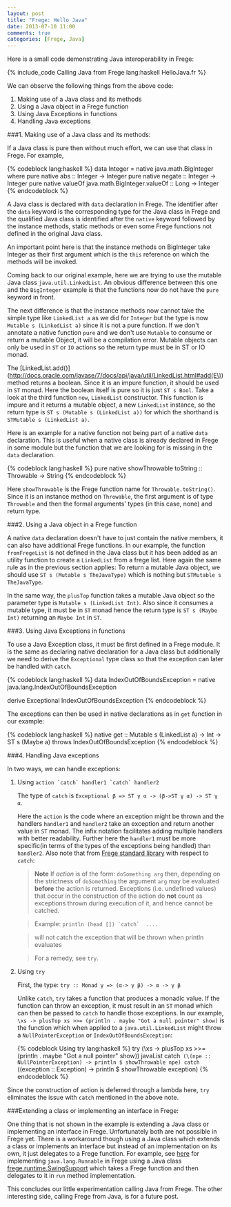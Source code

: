 ```yaml
---
layout: post
title: "Frege: Hello Java"
date: 2013-07-10 11:00
comments: true
categories: [Frege, Java]
---
```


Here is a small code demonstrating Java interoperability in Frege:

{% include_code Calling Java from Frege lang:haskell HelloJava.fr %}

We can observe the following things from the above code:

1. Making use of a Java class and its methods
2. Using a Java object in a Frege function
3. Using Java Exceptions in functions
4. Handling Java exceptions

###1. Making use of a Java class and its methods:

If a Java class is pure then without much effort, we can use that class in Frege. For example,

{% codeblock lang:haskell %}
data Integer = native java.math.BigInteger where
    pure  native abs                                  :: Integer -> Integer
    pure  native negate                               :: Integer -> Integer
    pure  native valueOf java.math.BigInteger.valueOf :: Long -> Integer
{% endcodeblock %}

A Java class is declared with `data` declaration in Frege. The identifier after the `data` keyword
is the corresponding type for the Java class in Frege and the qualified Java class is identified after the `native`
keyword followed by the instance methods, static methods or even some Frege functions not defined in the
original Java class.

An important point here is that the instance methods on BigInteger take Integer as their
first argument which is the `this` reference on which the methods will be invoked.

Coming back to our original example, here 
we are trying to use the mutable Java class `java.util.LinkedList`.
An obvious difference between this one and the `BigInteger` example is that the 
functions now do not have the `pure` keyword in front.

The next difference is that the instance methods now cannot take the simple type like `LinkedList a` as we did for
`Integer` but the type is now `Mutable s (LinkedList a)` since it is not a pure function.
If we don't annotate a native function `pure` and we don't use `Mutable` to consume or return a mutable Object, it will be a 
compilation error. Mutable objects can only be used in `ST` or `IO` actions so the return type 
must be in ST or IO monad.

The [LinkedList.add()](http://docs.oracle.com/javase/7/docs/api/java/util/LinkedList.html#add(E\)) method returns a boolean. Since
it is an impure function, it should be used in `ST` monad. Here the boolean itself is pure so it is just `ST s Bool`.
Take a look at the third function `new`, `LinkedList` constructor. This function is impure and it returns
a mutable object, a new `LinkedList` instance, so the return type is `ST s (Mutable s (LinkedList a))` for which the shorthand is `STMutable s (LinkedList a)`.

Here is an example for a native function not being part of a native
`data` declaration. This is useful when a native class is already
declared in Frege in some module but the function that we are looking
for is missing in the `data` declaration.

{% codeblock lang:haskell %}
pure native showThrowable toString :: Throwable -> String
{% endcodeblock %}

Here `showThrowable` is the Frege function name for `Throwable.toString()`. Since it is an
instance method on `Throwable`, the first argument is of type
`Throwable` and then the formal arguments' types (in this case, none) and return type.

###2. Using a Java object in a Frege function

A native `data` declaration doesn't have to just contain the native members, it can also have
additional Frege functions. 
In our example, the function `fromFregeList` is not defined in
the Java class but it has been added as an utility function to create a `LinkedList` from a frege list.
Here again the same rule as in the previous section applies: To return a mutable Java object, 
we should use `ST s (Mutable s TheJavaType)` which is nothing but `STMutable s TheJavaType`.

In the same way, the `plusTop` function takes a mutable Java object so the parameter type is
`Mutable s (LinkedList Int)`. Also since it consumes a mutable type, it must be in `ST` monad hence 
the return type is `ST s (Maybe Int)` returning an `Maybe Int` in `ST`.

###3. Using Java Exceptions in functions

To use a Java Exception class, it must be first defined in a Frege
module. It is the same as declaring native declaration for a Java class but 
additionally we need to derive the `Exceptional` type class so that the exception can later be handled with
`catch`.

{% codeblock lang:haskell %}
data IndexOutOfBoundsException = native java.lang.IndexOutOfBoundsException

derive Exceptional IndexOutOfBoundsException
{% endcodeblock %}

The exceptions can then be used in native declarations as in `get` function in our example:

{% codeblock lang:haskell %}
native get :: Mutable s (LinkedList a) -> Int -> ST s (Maybe a) throws
    IndexOutOfBoundsException
{% endcodeblock %}

###4. Handling Java exceptions

In two ways, we can handle exceptions:

1.  Using ``action `catch` handler1 `catch` handler2``

    The type of `catch` is `Exceptional β => ST γ α -> (β->ST γ α) -> ST γ α`.

    Here the `action` is the code where an exception might be thrown
    and the handlers `handler1` and `handler2` take an exception and
    return another value in `ST` monad. The infix notation facilitates
    adding multiple handlers with better readability. Further here the
    `handler1` must be more specific(in terms of the types of the
    exceptions being handled) than `handler2`. Also note that from [Frege standard library](https://github.com/Frege/frege/blob/master/frege/prelude/PreludeIO.fr#L116) with respect to `catch`:

    > **Note** If *action* is of the form:
       `doSomething arg`
    > then, depending on the strictness of `doSomething` the argument `arg` may be evaluated
    **before** the action is returned. Exceptions (i.e. undefined values) 
    that occur in the construction of the action do **not** count as 
    exceptions thrown during execution of it, and hence cannot be catched.
    
    > Example:
    ``println (head []) `catch`  ....``
    
    > will not catch the exception that will be thrown when println evaluates
    
    > For a remedy, see `try`.

2.  Using `try`

    First, the type: `try :: Monad γ => (α-> γ β) -> α -> γ β`


    Unlike `catch`, `try` takes a function that produces a monadic value. If
    the function can throw an exception, it must result in an `ST`
    monad which can then be passed to `catch` to handle those
    exceptions. In our example, `\xs -> plusTop xs >>= (println . maybe "Got a null pointer"
    show)` is the function which when applied to a
    `java.util.LinkedList` might throw a `NullPointerException` or
    `IndexOutOfBoundsException`:
    
    {% codeblock Using try lang:haskell %}
    try (\xs -> plusTop xs >>= (println . maybe "Got a null pointer" show)) javaList
        catch` (\(npe :: NullPointerException) -> println $ showThrowable npe)
        catch` (\(exception :: Exception) -> println $ showThrowable exception)
    {% endcodeblock %}

Since the construction of action is deferred through a lambda
here, `try` eliminates the issue with `catch` mentioned in the above note.

###Extending a class or implementing an interface in Frege:

One thing that is not shown in the example is extending a Java class
or implementing an interface in Frege. Unfortunately both are not possible in Frege
yet. There is a workaround though using a Java class which extends a
class or implements an interface but instead of an implementation on
its own, it just delegates to a Frege function. For example, see
[here](https://github.com/Frege/frege/blob/master/frege/java/Lang.fr#L89)
for implementing `java.lang.Runnable` in Frege using a Java class
[frege.runtime.SwingSupport](https://github.com/Frege/frege/blob/master/frege/runtime/SwingSupport.java#L56) which takes a Frege function and then
delegates to it in `run` method implementation.


This concludes our little experimentation calling Java from Frege. The
other interesting side, calling Frege from Java, is for a
future post.
